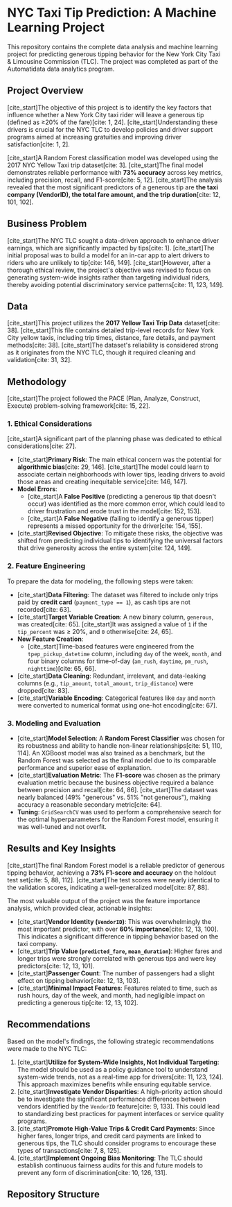 # NYC Taxi Tip Prediction: A Machine Learning Project

This repository contains the complete data analysis and machine learning project for predicting generous tipping behavior for the New York City Taxi & Limousine Commission (TLC). The project was completed as part of the Automatidata data analytics program.

## Project Overview

[cite_start]The objective of this project is to identify the key factors that influence whether a New York City taxi rider will leave a generous tip (defined as ≥20% of the fare)[cite: 1, 24]. [cite_start]Understanding these drivers is crucial for the NYC TLC to develop policies and driver support programs aimed at increasing gratuities and improving driver satisfaction[cite: 1, 2].

[cite_start]A Random Forest classification model was developed using the 2017 NYC Yellow Taxi trip dataset[cite: 3]. [cite_start]The final model demonstrates reliable performance with **73% accuracy** across key metrics, including precision, recall, and F1-score[cite: 5, 12]. [cite_start]The analysis revealed that the most significant predictors of a generous tip are **the taxi company (VendorID), the total fare amount, and the trip duration**[cite: 12, 101, 102].

## Business Problem

[cite_start]The NYC TLC sought a data-driven approach to enhance driver earnings, which are significantly impacted by tips[cite: 1]. [cite_start]The initial proposal was to build a model for an in-car app to alert drivers to riders who are unlikely to tip[cite: 146, 149]. [cite_start]However, after a thorough ethical review, the project's objective was revised to focus on generating system-wide insights rather than targeting individual riders, thereby avoiding potential discriminatory service patterns[cite: 11, 123, 149].

## Data

[cite_start]This project utilizes the **2017 Yellow Taxi Trip Data** dataset[cite: 38]. [cite_start]This file contains detailed trip-level records for New York City yellow taxis, including trip times, distance, fare details, and payment methods[cite: 38]. [cite_start]The dataset's reliability is considered strong as it originates from the NYC TLC, though it required cleaning and validation[cite: 31, 32].

## Methodology

[cite_start]The project followed the PACE (Plan, Analyze, Construct, Execute) problem-solving framework[cite: 15, 22].

### 1. Ethical Considerations
[cite_start]A significant part of the planning phase was dedicated to ethical considerations[cite: 27].
* [cite_start]**Primary Risk**: The main ethical concern was the potential for **algorithmic bias**[cite: 29, 146]. [cite_start]The model could learn to associate certain neighborhoods with lower tips, leading drivers to avoid those areas and creating inequitable service[cite: 146, 147].
* **Model Errors**:
    * [cite_start]A **False Positive** (predicting a generous tip that doesn't occur) was identified as the more common error, which could lead to driver frustration and erode trust in the model[cite: 152, 153].
    * [cite_start]A **False Negative** (failing to identify a generous tipper) represents a missed opportunity for the driver[cite: 154, 155].
* [cite_start]**Revised Objective**: To mitigate these risks, the objective was shifted from predicting individual tips to identifying the universal factors that drive generosity across the entire system[cite: 124, 149].

### 2. Feature Engineering
To prepare the data for modeling, the following steps were taken:
* [cite_start]**Data Filtering**: The dataset was filtered to include only trips paid by **credit card** (`payment_type == 1`), as cash tips are not recorded[cite: 63].
* [cite_start]**Target Variable Creation**: A new binary column, `generous`, was created[cite: 65]. [cite_start]It was assigned a value of `1` if the `tip_percent` was ≥ 20%, and `0` otherwise[cite: 24, 65].
* **New Feature Creation**:
    * [cite_start]Time-based features were engineered from the `tpep_pickup_datetime` column, including `day` of the week, `month`, and four binary columns for time-of-day (`am_rush`, `daytime`, `pm_rush`, `nighttime`)[cite: 65, 66].
* [cite_start]**Data Cleaning**: Redundant, irrelevant, and data-leaking columns (e.g., `tip_amount`, `total_amount`, `trip_distance`) were dropped[cite: 83].
* [cite_start]**Variable Encoding**: Categorical features like `day` and `month` were converted to numerical format using one-hot encoding[cite: 67].

### 3. Modeling and Evaluation
* [cite_start]**Model Selection**: A **Random Forest Classifier** was chosen for its robustness and ability to handle non-linear relationships[cite: 51, 110, 114]. An XGBoost model was also trained as a benchmark, but the Random Forest was selected as the final model due to its comparable performance and superior ease of explanation.
* [cite_start]**Evaluation Metric**: The **F1-score** was chosen as the primary evaluation metric because the business objective required a balance between precision and recall[cite: 64, 86]. [cite_start]The dataset was nearly balanced (49% "generous" vs. 51% "not generous"), making accuracy a reasonable secondary metric[cite: 64].
* **Tuning**: `GridSearchCV` was used to perform a comprehensive search for the optimal hyperparameters for the Random Forest model, ensuring it was well-tuned and not overfit.

## Results and Key Insights

[cite_start]The final Random Forest model is a reliable predictor of generous tipping behavior, achieving a **73% F1-score and accuracy** on the holdout test set[cite: 5, 88, 112]. [cite_start]The test scores were nearly identical to the validation scores, indicating a well-generalized model[cite: 87, 88].

The most valuable output of the project was the feature importance analysis, which provided clear, actionable insights:
* [cite_start]**Vendor Identity (`VendorID`)**: This was overwhelmingly the most important predictor, with over **60% importance**[cite: 12, 13, 100]. This indicates a significant difference in tipping behavior based on the taxi company.
* [cite_start]**Trip Value (`predicted_fare`, `mean_duration`)**: Higher fares and longer trips were strongly correlated with generous tips and were key predictors[cite: 12, 13, 101].
* [cite_start]**Passenger Count**: The number of passengers had a slight effect on tipping behavior[cite: 12, 13, 103].
* [cite_start]**Minimal Impact Features**: Features related to time, such as rush hours, day of the week, and month, had negligible impact on predicting a generous tip[cite: 12, 13, 102].

## Recommendations

Based on the model's findings, the following strategic recommendations were made to the NYC TLC:
1.  [cite_start]**Utilize for System-Wide Insights, Not Individual Targeting**: The model should be used as a policy guidance tool to understand system-wide trends, not as a real-time app for drivers[cite: 11, 123, 124]. This approach maximizes benefits while ensuring equitable service.
2.  [cite_start]**Investigate Vendor Disparities**: A high-priority action should be to investigate the significant performance differences between vendors identified by the `VendorID` feature[cite: 9, 133]. This could lead to standardizing best practices for payment interfaces or service quality programs.
3.  [cite_start]**Promote High-Value Trips & Credit Card Payments**: Since higher fares, longer trips, and credit card payments are linked to generous tips, the TLC should consider programs to encourage these types of transactions[cite: 7, 8, 125].
4.  [cite_start]**Implement Ongoing Bias Monitoring**: The TLC should establish continuous fairness audits for this and future models to prevent any form of discrimination[cite: 10, 126, 131].

## Repository Structure
